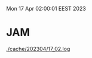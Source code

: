 Mon 17 Apr 02:00:01 EEST 2023
# JAM
<a href='./cache/202304/17_02.log'>./cache/202304/17_02.log</a>
